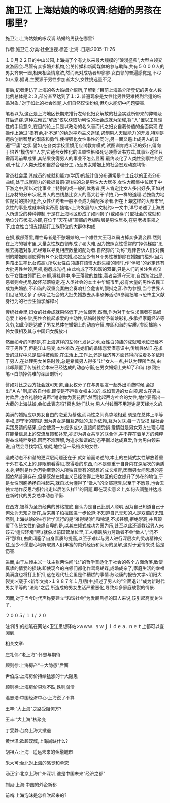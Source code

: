 # 施卫江  上海姑娘的咏叹调:结婚的男孩在哪里?

施卫江:上海姑娘的咏叹调:结婚的男孩在哪里?

作者:施卫江.分类:社会透视.标签:上海 .日期:2005-11-26

１０月２２日的中山公园,上海搞了个有史以来最大规模的“浪漫盛典",大型白领交友游园会.尽管有众多婚介机构,公关传媒和新闻媒体的参与助阵,共有５０００人的男女齐聚一园,相亲相会情意浓,然而派对成功者却寥寥.女白领的普遍感觉是,不尽如人意.据说,主要源于男性参加者太少,女性挑选量不足.

事后,记者走访了上海的各大婚姻介绍所,了解到:“目前上海婚介所登记的男女人数比例总体是２:３,部分甚至达到了１:２.普遍现象是女性比男性更难找到合适的结婚对象."对于如此的社会难题,人们自然议论纷纷,但均未能切中问题要害.

笔者以为,这正是上海地区长期来推行左倾化妇女解放的社会实践所带来的弊端及其后遗症.这种左倾式“解放"仅以获取功利性的社会成就为荣耀,将“人"置以工具理性的手段意义,在目的论上只是以政治的名义替而代之妇女自我价值的全面实现.在操作上通过“损有余,补不足"的绝对平均主义途径,遏制男人天赋能力的开发,特别是扼杀创新智慧的潜质和勇气,使得强化女性秉性的同时,另一面又遏止成男人的普遍“平庸"之状.譬如,在各类学校里惯用应试教育模式,试图训育成听话的奴仆,偏向于培养“模仿型"人才,它适合女性化的温顺性格和死记硬背读书方式,其事业途径只需再现前辈成果,其结果使得男人的事业不怎么显著,最终淡化了人类性别禀性的区别,干扰了人类天性和自然合理分工,乃至男女婚姻上的社会宏观动态均衡.

常态社会里,其成员的成就和能力(学历)的统计值分布通常是个土丘状的正态分布曲线,处于成就能力的数据最前(高)端的总是男性大大居多,女性大都集中位居于中下游之中,所以对比事业上特别的或一般的优秀者,男人肯定比女人多出好多,正如对比身材的分布状况,男人的曲线总比女人的高大若干节拍,乃一样的道理.若按能力地位配对的排列组合,女性优秀者一般不会成为婚配多余者.但在上海这样的大都市里,女性的事业成就率确实奇高.拙笔<上海发展的人文制约>一文中,详尽论述了上海男人所遭受的种种抑制,于是在上海地区形成了如同狮子(或如猴子)型社会的成就和地位分布状况.亦即,在位于“天花板"顶部的老板阶层是男性居多,在男老板率领之下,由女性白领支撑起打工族职位的大群体构成.

在狮,猴部落里,雌性母者是不愁婚嫁的,一个雄性大王可以霸占掉众多妻妾群.然则在上海的城市里,大量女性族白领却成了老大难,因为按照女性惯常的“择偶梯度"思维去挑选对象,已经难以寻觅相应数量的配对者.自然界的“对称"规律告诉人们:对偶制的婚姻规则使得有Ｎ个女性失婚,必定至少有Ｎ个男性被排除在婚姻门槛外(因为男孩出生率比女孩高).所以女性白领族在烦恼大龄失婚的同时,作“伴唱"的必定还有大批男性兰领,黑领,抱怨成光棍,由此构成了不和谐的双簧,只是人们的关注焦点仅仅于女性白领而已.在狮,猴社群中,争王落败的雄性,善者会遵守天演,自然淘汰出局,恶者则会扰局,破坏部落稳定.在人类社会的本土中华城市里,必有大量的男性农民工成为失婚族,不和谐的双重变奏曲会奏响社会危害的颤抖之音.作为参照,当今世界人们见证的太多了:伊斯兰社会的大批失婚族去从事恐怖活动!(参阅拙笔:<恐怖主义献身行为的社会生物学解释>)

传统社会里,妇女的社会成就果然低下,地位弱势,然而,作为对于女性求偶者在婚姻恋爱上的补偿,男性会挑起求爱的主动性,结婚时候给予新娘彩礼,多承担家庭经济等义务,如此倒是达成了男女总体在婚姻上的动态守恒,亦即和谐的实质.(参阅拙笔:<怜女假相及其与中国妇女解放>)

然而如今的问题是,在上海这样的左倾化发达之地,女性白领族的成就和地位已经不亚于男性了,但是江山易变,本性难改,在她们的婚嫁恋爱潜意识中,传统性依旧.在求爱的过程中总是显得被动些,在生活上,工作上,还是经济等方面还得向往着多多依附于男人,在处理男女关系时候,总是希冀男人得多“让"女人一点,并认为理所当然,由此却颠覆了传统社会本来已经达成的动态守衡,在男女婚姻上失却了和谐.(参阅拙笔:<白领择偶难的深层剖析>)

譬如对比之西方社会就可知道,当女权分子在与男朋友一起外出消费时候,会提出“ＡＡ"制,即各自付帐.即便是不声张女权主义的,或如普通的女白领,那么在男友付款后,也会礼貌地说声:“谢谢你为我花费".然而比起西方社会的女性,地位要高出一大截的上海姑娘,会如此表态吗?否也!她们认为:男人付钱而不用道谢是天经地义的.

美满的婚姻应以男女自由的恋爱为基础,而两性之间真挚地相爱,须是在总体上平等平权,即守衡的前提.因为男女是相互造就的,互为依赖,互为关联.每一方受损,经社会实践反馈的结果,总会使另一方或多或少,直接间接受损.爱情就是男女双方生理心理在能量信息上的交流反馈和补充,亦即为男女共享的联合体,并不存在着单方的纯粹得益或纯粹受损.因而不难理解,为追求和谐的动态平衡以达成真爱,作为男白领来说,自然会寻找学历,成就,地位低一级档次的女性.

造成动态不和谐的更深层问题还在于,就如前面论述的,本土的左倾式女性解放着重于外在名义上的,即眼前看得见,摸得着的东西,而不是侧重于自身内在深层次的素质本身,特别是作为万物至尊的人所独尊贵有的思想的成长培育,因而男女间思想的差距依然普遍存在,但是既然左倾主义已经使得上海地区的妇女提升了外在的地位,于是女性同胞扬扬自得起来,就自以为懂得了“做人"的全部道理,以至于不愿意,也会去独立地作反思:“娜拉出走以后怎么样?"的问题,即在现实意义上,如何去调整并达成在新时代的男女总体动态平衡.

在西方,被尊为圣贤经典的苏格拉底,自认为是自己比别人聪明,因为自己知道自己于何处为无知之所在,后来弟子柏拉图进一步论道:不知道自己无知的人是双倍的无知.然则,上海姑娘的生存哲学流行的是“难得糊涂",和稀泥,不求甚解,拒绝崇高,并且颠覆了传统女性的谦虚自卑的是,以其左倾式成功为荣为乐,甚至以此还调教起男人来:该去“适应环境"啊,(就象以前国营单位里,工人嘲讽脑力劳动者不会“做人",“混不开"那样),由此闭塞了自身素质的提高,以至于难以与男人进行深层次的灵魂精神交往,至少不愿虚心地听取男人们丰富的内外经历和阅历的见解,这对于爱情来说,恰是伤害.

进而,由于左倾主义一味主张两性间“让"的哲学普适化于社会的各个方面角落,致使真挚的情爱的损缺.即使现今的白领们都化作鸳鸯蝴蝶,成婚成亲了,家庭生活的幸福美满度也将打上折扣,这在现代社会里是件糟糕的事情.苏晓康的报告文学<阴阳大裂变>(载于<新华文摘>１９８７年１月期)中,描述了男人的“全面退让"成为新时代男女平等的“法则"之后,所造成的男女生活严重恶化,导致众多家庭破裂的情景.

因而,对于当今时代声称要建立“和谐社会"为发展目标的国人来说,该引起高度关注了.

２００５/ １１/ ２０

注:所引的拙笔在网站<卫江思想驿站>ｗｗｗ. ｓｗｊｉｄｅａ. ｎｅｔ上都可以查阅到.



相关文章:

庄礼伟:“老上海":怀想与期待

顾则徐:上海房产“十大隐患"后面

尹伯成:上海房价持续猛涨的十大隐患

顾则徐:上海房价只涨不跌,跌则崩溃

温志浩:中国经济中心:上海说了不算

王丰:“大上海"之路受阻何方?

王丰:“大上海"核聚变

丁雯静:台商上海大撤退

黄世泽:欲超双城,上海尚缺什么?

胡祖六:上海--遥远未来的金融城市

朱大可:台北对上海的感觉和单恋

汤正宇:北京上海广州深圳,谁是中国未来“经济之都"

刘焱:上海:中国的外企新都

前哨:上海泡沫是怎样吹起来的?
